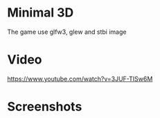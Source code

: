 # Minimal 3D
The game use glfw3, glew and stbi image
# Video
https://www.youtube.com/watch?v=3JUF-TISw6M
# Screenshots
